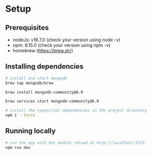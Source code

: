 # Setup

## Prerequisites

- nodeJs: v18.7.0 (check your version using node -v)
- npm: 8.15.0 (check your version using npm -v)
- homebrew (https://brew.sh/)

## Installing dependencies

```bash
# install and start mongodb
brew tap mongodb/brew

brew install mongodb-community@6.0

brew services start mongodb-community@6.0

# install the typescript dependencies in the project directory
npm i --force
```

## Running locally 

```bash
# run the app with hot module reload at http://localhost:5173
npm run dev
```